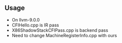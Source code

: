 ## Usage
- On llvm-9.0.0
- CFIHello.cpp is IR pass
- X86ShadowStackCFIPass.cpp is backend pass
- Need to change MachineRegisterInfo.cpp with ours